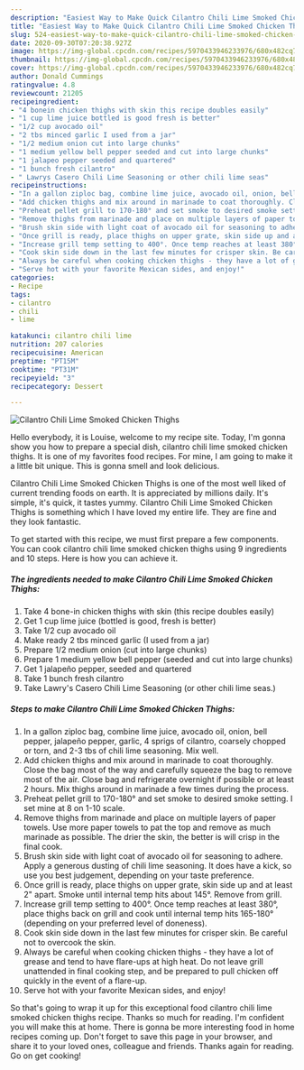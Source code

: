 ```yaml
---
description: "Easiest Way to Make Quick Cilantro Chili Lime Smoked Chicken Thighs"
title: "Easiest Way to Make Quick Cilantro Chili Lime Smoked Chicken Thighs"
slug: 524-easiest-way-to-make-quick-cilantro-chili-lime-smoked-chicken-thighs
date: 2020-09-30T07:20:38.927Z
image: https://img-global.cpcdn.com/recipes/5970433946233976/680x482cq70/cilantro-chili-lime-smoked-chicken-thighs-recipe-main-photo.jpg
thumbnail: https://img-global.cpcdn.com/recipes/5970433946233976/680x482cq70/cilantro-chili-lime-smoked-chicken-thighs-recipe-main-photo.jpg
cover: https://img-global.cpcdn.com/recipes/5970433946233976/680x482cq70/cilantro-chili-lime-smoked-chicken-thighs-recipe-main-photo.jpg
author: Donald Cummings
ratingvalue: 4.8
reviewcount: 21205
recipeingredient:
- "4 bonein chicken thighs with skin this recipe doubles easily"
- "1 cup lime juice bottled is good fresh is better"
- "1/2 cup avocado oil"
- "2 tbs minced garlic I used from a jar"
- "1/2 medium onion cut into large chunks"
- "1 medium yellow bell pepper seeded and cut into large chunks"
- "1 jalapeo pepper seeded and quartered"
- "1 bunch fresh cilantro"
- " Lawrys Casero Chili Lime Seasoning or other chili lime seas"
recipeinstructions:
- "In a gallon ziploc bag, combine lime juice, avocado oil, onion, bell pepper, jalapeño pepper, garlic, 4 sprigs of cilantro, coarsely chopped or torn, and 2-3 tbs of chili lime seasoning. Mix well."
- "Add chicken thighs and mix around in marinade to coat thoroughly. Close the bag most of the way and carefully squeeze the bag to remove most of the air. Close bag and refrigerate overnight if possible or at least 2 hours. Mix thighs around in marinade a few times during the process."
- "Preheat pellet grill to 170-180° and set smoke to desired smoke setting. I set mine at 8 on 1-10 scale."
- "Remove thighs from marinade and place on multiple layers of paper towels. Use more paper towels to pat the top and remove as much marinade as possible. The drier the skin, the better is will crisp in the final cook."
- "Brush skin side with light coat of avocado oil for seasoning to adhere. Apply a generous dusting of chili lime seasoning. It does have a kick, so use you best judgement, depending on your taste preference."
- "Once grill is ready, place thighs on upper grate, skin side up and at least 2&#34; apart. Smoke until internal temp hits about 145°. Remove from grill."
- "Increase grill temp setting to 400°. Once temp reaches at least 380°, place thighs back on grill and cook until internal temp hits 165-180° (depending on your preferred level of doneness)."
- "Cook skin side down in the last few minutes for crisper skin. Be careful not to overcook the skin."
- "Always be careful when cooking chicken thighs - they have a lot of grease and tend to have flare-ups at high heat. Do not leave grill unattended in final cooking step, and be prepared to pull chicken off quickly in the event of a flare-up."
- "Serve hot with your favorite Mexican sides, and enjoy!"
categories:
- Recipe
tags:
- cilantro
- chili
- lime

katakunci: cilantro chili lime 
nutrition: 207 calories
recipecuisine: American
preptime: "PT15M"
cooktime: "PT31M"
recipeyield: "3"
recipecategory: Dessert

---
```



![Cilantro Chili Lime Smoked Chicken Thighs](https://img-global.cpcdn.com/recipes/5970433946233976/680x482cq70/cilantro-chili-lime-smoked-chicken-thighs-recipe-main-photo.jpg)

Hello everybody, it is Louise, welcome to my recipe site. Today, I'm gonna show you how to prepare a special dish, cilantro chili lime smoked chicken thighs. It is one of my favorites food recipes. For mine, I am going to make it a little bit unique. This is gonna smell and look delicious.

Cilantro Chili Lime Smoked Chicken Thighs is one of the most well liked of current trending foods on earth. It is appreciated by millions daily. It's simple, it's quick, it tastes yummy. Cilantro Chili Lime Smoked Chicken Thighs is something which I have loved my entire life. They are fine and they look fantastic.




To get started with this recipe, we must first prepare a few components. You can cook cilantro chili lime smoked chicken thighs using 9 ingredients and 10 steps. Here is how you can achieve it.

<!--inarticleads1-->

##### The ingredients needed to make Cilantro Chili Lime Smoked Chicken Thighs:

1. Take 4 bone-in chicken thighs with skin (this recipe doubles easily)
1. Get 1 cup lime juice (bottled is good, fresh is better)
1. Take 1/2 cup avocado oil
1. Make ready 2 tbs minced garlic (I used from a jar)
1. Prepare 1/2 medium onion (cut into large chunks)
1. Prepare 1 medium yellow bell pepper (seeded and cut into large chunks)
1. Get 1 jalapeño pepper, seeded and quartered
1. Take 1 bunch fresh cilantro
1. Take  Lawry&#39;s Casero Chili Lime Seasoning (or other chili lime seas.)




<!--inarticleads2-->

##### Steps to make Cilantro Chili Lime Smoked Chicken Thighs:

1. In a gallon ziploc bag, combine lime juice, avocado oil, onion, bell pepper, jalapeño pepper, garlic, 4 sprigs of cilantro, coarsely chopped or torn, and 2-3 tbs of chili lime seasoning. Mix well.
1. Add chicken thighs and mix around in marinade to coat thoroughly. Close the bag most of the way and carefully squeeze the bag to remove most of the air. Close bag and refrigerate overnight if possible or at least 2 hours. Mix thighs around in marinade a few times during the process.
1. Preheat pellet grill to 170-180° and set smoke to desired smoke setting. I set mine at 8 on 1-10 scale.
1. Remove thighs from marinade and place on multiple layers of paper towels. Use more paper towels to pat the top and remove as much marinade as possible. The drier the skin, the better is will crisp in the final cook.
1. Brush skin side with light coat of avocado oil for seasoning to adhere. Apply a generous dusting of chili lime seasoning. It does have a kick, so use you best judgement, depending on your taste preference.
1. Once grill is ready, place thighs on upper grate, skin side up and at least 2&#34; apart. Smoke until internal temp hits about 145°. Remove from grill.
1. Increase grill temp setting to 400°. Once temp reaches at least 380°, place thighs back on grill and cook until internal temp hits 165-180° (depending on your preferred level of doneness).
1. Cook skin side down in the last few minutes for crisper skin. Be careful not to overcook the skin.
1. Always be careful when cooking chicken thighs - they have a lot of grease and tend to have flare-ups at high heat. Do not leave grill unattended in final cooking step, and be prepared to pull chicken off quickly in the event of a flare-up.
1. Serve hot with your favorite Mexican sides, and enjoy!




So that's going to wrap it up for this exceptional food cilantro chili lime smoked chicken thighs recipe. Thanks so much for reading. I'm confident you will make this at home. There is gonna be more interesting food in home recipes coming up. Don't forget to save this page in your browser, and share it to your loved ones, colleague and friends. Thanks again for reading. Go on get cooking!
